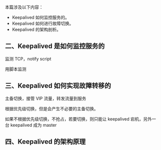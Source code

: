本篇涉及以下内容：

- Keepalived 如何监控服务的。
- Keepalived 如何进行故障切换。
- Keepalived 的架构剖析。



## 二、Keepalived 是如何监控服务的

监测 TCP，notify script

用脚本监测



## 三、Keepalived 如何实现故障转移的

主备切换，接管 VIP 流量，转发流量到服务

根据优先级切换，但是会产生不必要的主备切换。

如果不根据优先级切换，不抢占，若要切换，则只能让 keepalived 宕机，另外一台 keepalived 成为 master

## 四、Keepalived 的架构原理